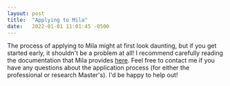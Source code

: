 ```yaml
---
layout: post
title:  "Applying to Mila"
date:   2022-01-01 11:01:45 -0500
---
```

The process of applying to Mila might at first look daunting, but if you get started early, it shouldn't be a problem at all! I recommend carefully reading the documentation that Mila provides [here](https://mila.quebec/en/cours/supervision/). Feel free to contact me if you have any questions about the application process (for either the professional or research Master's). I'd be happy to help out!
